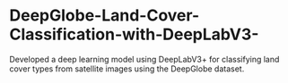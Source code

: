 # DeepGlobe-Land-Cover-Classification-with-DeepLabV3-
Developed a deep learning model using DeepLabV3+ for classifying land cover types from satellite images using the DeepGlobe dataset.
